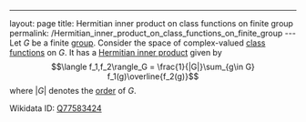 ---
 layout: page
 title: Hermitian inner product on class functions on finite group
 permalink: /Hermitian_inner_product_on_class_functions_on_finite_group
---Let $G$ be a finite [group](https://defsmath.github.io/DefsMath/group). Consider the space of complex-valued [class functions](https://defsmath.github.io/DefsMath/class_function) on $G$. It has a [Hermitian inner product](https://defsmath.github.io/DefsMath/Hermitian_inner_product) given by $$\langle f_1,f_2\rangle_G = \frac{1}{|G|}\sum_{g\in G} f_1(g)\overline{f_2(g)}$$ where $|G|$ denotes the [order](https://defsmath.github.io/DefsMath/order_of_a_group) of $G$.

Wikidata ID: [Q77583424](https://www.wikidata.org/wiki/Q77583424)